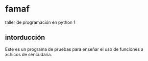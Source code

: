 # famaf
taller de programación en python 1

## intorducción

Este es un programa de pruebas para enseñar el uso de funciones a xchicos de sencudaria.
